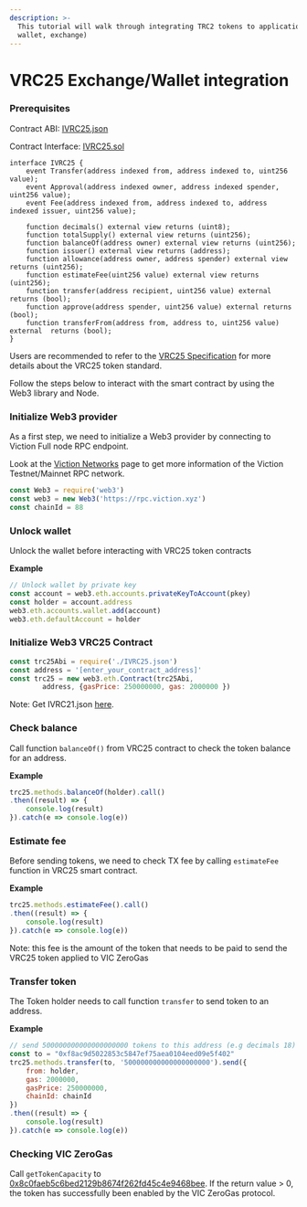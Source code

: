 ```yaml
---
description: >-
  This tutorial will walk through integrating TRC2 tokens to applications (e.g.,
  wallet, exchange)
---
```


# VRC25 Exchange/Wallet integration

### **Prerequisites**

Contract ABI: [IVRC25.json](https://raw.githubusercontent.com/Viction/trc25/main/metadata/IVRC25.json)

Contract Interface: [IVRC25.sol](https://github.com/BuildOnViction/trc25/raw/main/contracts/interfaces/IVRC25.sol)

```solidity
interface IVRC25 {
    event Transfer(address indexed from, address indexed to, uint256 value);
    event Approval(address indexed owner, address indexed spender, uint256 value);
    event Fee(address indexed from, address indexed to, address indexed issuer, uint256 value);

    function decimals() external view returns (uint8);
    function totalSupply() external view returns (uint256);
    function balanceOf(address owner) external view returns (uint256);
    function issuer() external view returns (address);
    function allowance(address owner, address spender) external view returns (uint256);
    function estimateFee(uint256 value) external view returns (uint256);
    function transfer(address recipient, uint256 value) external returns (bool);
    function approve(address spender, uint256 value) external returns (bool);
    function transferFrom(address from, address to, uint256 value) external  returns (bool);
}
```

Users are recommended to refer to the [VRC25 Specification](../standards-and-specification/vrc25-specification.md) for more details about the VRC25 token standard.

Follow the steps below to interact with the smart contract by using the Web3 library and Node.

### Initialize Web3 provider <a href="#init-web3-provider" id="init-web3-provider"></a>

As a first step, we need to initialize a Web3 provider by connecting to Viction Full node RPC endpoint.

Look at the [Viction Networks](https://github.com/hieuvq98/gitbook/blob/main/developer-guide/working-with-Viction/README.md) page to get more information of the Viction Testnet/Mainnet RPC network.

```javascript
const Web3 = require('web3')
const web3 = new Web3('https://rpc.viction.xyz')
const chainId = 88
```

### Unlock wallet <a href="#unlock-wallet" id="unlock-wallet"></a>

Unlock the wallet before interacting with VRC25 token contracts

**Example**

```javascript
// Unlock wallet by private key
const account = web3.eth.accounts.privateKeyToAccount(pkey)
const holder = account.address
web3.eth.accounts.wallet.add(account)
web3.eth.defaultAccount = holder
```

### Initialize Web3 VRC25 Contract <a href="#init-web3-trc21-contract" id="init-web3-trc21-contract"></a>

```javascript
const trc25Abi = require('./IVRC25.json')
const address = '[enter_your_contract_address]'
const trc25 = new web3.eth.Contract(trc25Abi,
        address, {gasPrice: 250000000, gas: 2000000 })
```

Note: Get IVRC21.json [here](https://raw.githubusercontent.com/Viction/trc25/main/metadata/IVRC25.json).

### Check balance <a href="#check-balance" id="check-balance"></a>

Call function `balanceOf()` from VRC25 contract to check the token balance for an address.

**Example**

```javascript
trc25.methods.balanceOf(holder).call()
.then((result) => {
    console.log(result)
}).catch(e => console.log(e))
```

### Estimate fee <a href="#estimate-fee" id="estimate-fee"></a>

Before sending tokens, we need to check TX fee by calling `estimateFee` function in VRC25 smart contract.

**Example**

```javascript
trc25.methods.estimateFee().call()
.then((result) => {
    console.log(result)
}).catch(e => console.log(e))
```

Note: this fee is the amount of the token that needs to be paid to send the VRC25 token applied to VIC ZeroGas

### Transfer token <a href="#transfer-token" id="transfer-token"></a>

The Token holder needs to call function `transfer` to send token to an address.

**Example**

```javascript
// send 500000000000000000000 tokens to this address (e.g decimals 18)
const to = "0xf8ac9d5022853c5847ef75aea0104eed09e5f402"
trc25.methods.transfer(to, '500000000000000000000').send({
    from: holder,
    gas: 2000000,
    gasPrice: 250000000,
    chainId: chainId
})
.then((result) => {
    console.log(result)
}).catch(e => console.log(e))
```

### Checking VIC ZeroGas <a href="#checking-vic-zerogas" id="checking-vic-zerogas"></a>

Call `getTokenCapacity` to [0x8c0faeb5c6bed2129b8674f262fd45c4e9468bee](https://vicscan.xyz/address/0x8c0faeb5c6bed2129b8674f262fd45c4e9468bee). If the return value > 0, the token has successfully been enabled by the VIC ZeroGas protocol.
